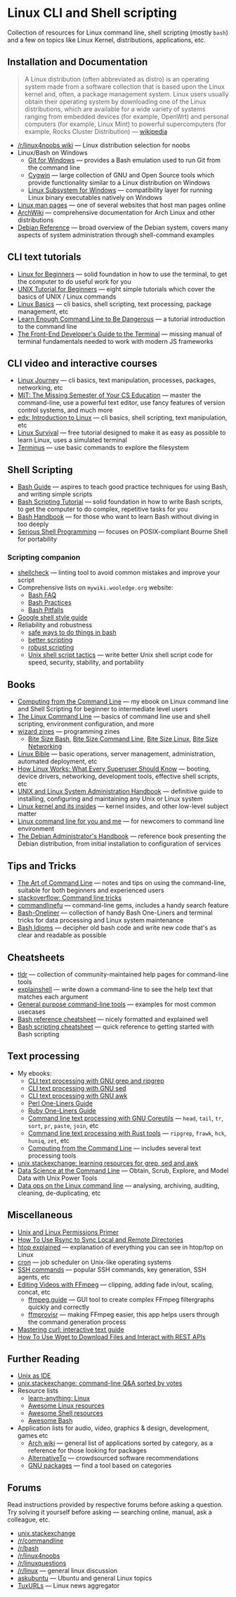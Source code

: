 # Linux CLI and Shell scripting

Collection of resources for Linux command line, shell scripting (mostly `bash`) and a few on topics like Linux Kernel, distributions, applications, etc.

## Installation and Documentation

>A Linux distribution (often abbreviated as distro) is an operating system made from a software collection that is based upon the Linux kernel and, often, a package management system. Linux users usually obtain their operating system by downloading one of the Linux distributions, which are available for a wide variety of systems ranging from embedded devices (for example, OpenWrt) and personal computers (for example, Linux Mint) to powerful supercomputers (for example, Rocks Cluster Distribution) — [wikipedia](https://en.wikipedia.org/wiki/Linux_distribution)

* [/r/linux4noobs wiki](https://old.reddit.com/r/linux4noobs/wiki/distro_selection) — Linux distribution selection for noobs
* Linux/Bash on Windows
    * [Git for Windows](https://git-scm.com/downloads) — provides a Bash emulation used to run Git from the command line
    * [Cygwin](https://www.cygwin.com/) — large collection of GNU and Open Source tools which provide functionality similar to a Linux distribution on Windows
    * [Linux Subsystem for Windows](https://en.wikipedia.org/wiki/Windows_Subsystem_for_Linux) — compatibility layer for running Linux binary executables natively on Windows
* [Linux man pages](https://www.mankier.com/) — one of several websites that host man pages online
* [ArchWiki](https://wiki.archlinux.org/title/Table_of_contents) — comprehensive documentation for Arch Linux and other distributions
* [Debian Reference](https://www.debian.org/doc/manuals/debian-reference/) — broad overview of the Debian system, covers many aspects of system administration through shell-command examples

## CLI text tutorials

* [Linux for Beginners](https://ryanstutorials.net/linuxtutorial/) — solid foundation in how to use the terminal, to get the computer to do useful work for you
* [UNIX Tutorial for Beginners](http://www.ee.surrey.ac.uk/Teaching/Unix/) — eight simple tutorials which cover the basics of UNIX / Linux commands
* [Linux Basics](https://miteshshah.github.io/linux/basics/) — cli basics, shell scripting, text processing, package management, etc
* [Learn Enough Command Line to Be Dangerous](https://www.learnenough.com/command-line-tutorial/basics) — a tutorial introduction to the command line
* [The Front-End Developer's Guide to the Terminal](https://www.joshwcomeau.com/javascript/terminal-for-js-devs/) — missing manual of terminal fundamentals needed to work with modern JS frameworks

## CLI video and interactive courses

* [Linux Journey](https://linuxjourney.com/) — cli basics, text manipulation, processes, packages, networking, etc
* [MIT: The Missing Semester of Your CS Education](https://missing.csail.mit.edu/) — master the command-line, use a powerful text editor, use fancy features of version control systems, and much more
* [edx: Introduction to Linux](https://www.edx.org/course/introduction-to-linux) — cli basics, shell scripting, text manipulation, etc
* [Linux Survival](https://linuxsurvival.com/) — free tutorial designed to make it as easy as possible to learn Linux, uses a simulated terminal
* [Terminus](https://web.mit.edu/mprat/Public/web/Terminus/Web/main.html) — use basic commands to explore the filesystem

## Shell Scripting

* [Bash Guide](https://mywiki.wooledge.org/BashGuide) — aspires to teach good practice techniques for using Bash, and writing simple scripts
* [Bash Scripting Tutorial](https://ryanstutorials.net/bash-scripting-tutorial/) — solid foundation in how to write Bash scripts, to get the computer to do complex, repetitive tasks for you
* [Bash Handbook](https://github.com/denysdovhan/bash-handbook) — for those who want to learn Bash without diving in too deeply
* [Serious Shell Programming](https://freebsdfrau.gitbook.io/serious-shell-programming/) — focuses on POSIX-compliant Bourne Shell for portability

### Scripting companion

* [shellcheck](https://www.shellcheck.net/) — linting tool to avoid common mistakes and improve your script
* Comprehensive lists on `mywiki.wooledge.org` website:
    * [Bash FAQ](https://mywiki.wooledge.org/BashFAQ)
    * [Bash Practices](https://mywiki.wooledge.org/BashGuide/Practices)
    * [Bash Pitfalls](https://mywiki.wooledge.org/BashPitfalls)
* [Google shell style guide](https://google.github.io/styleguide/shellguide.html)
* Reliability and robustness
    * [safe ways to do things in bash](https://github.com/anordal/shellharden/blob/master/how_to_do_things_safely_in_bash.md)
    * [better scripting](https://robertmuth.blogspot.com/2012/08/better-bash-scripting-in-15-minutes.html)
    * [robust scripting](https://www.davidpashley.com/articles/writing-robust-shell-scripts/)
    * [Unix shell script tactics](https://github.com/SixArm/unix-shell-script-tactics/blob/main/README.md) — write better Unix shell script code for speed, security, stability, and portability

## Books

* [Computing from the Command Line](https://github.com/learnbyexample/cli-computing) — my ebook on Linux command line and Shell Scripting for beginner to intermediate level users
* [The Linux Command Line](https://linuxcommand.org/tlcl.php) — basics of command line use and shell scripting, environment configuration, and more
* [wizard zines](https://wizardzines.com/) — programming zines
    * [Bite Size Bash](https://wizardzines.com/zines/bite-size-bash/), [Bite Size Command Line](https://wizardzines.com/zines/bite-size-command-line/), [Bite Size Linux](https://wizardzines.com/zines/bite-size-linux/), [Bite Size Networking](https://wizardzines.com/zines/bite-size-networking/)
* [Linux Bible](https://www.wiley.com/en-us/Linux+Bible%2C+10th+Edition-p-9781119578895) — basic operations, server management, administration, automated deployment, etc
* [How Linux Works: What Every Superuser Should Know](https://nostarch.com/howlinuxworks3) — booting, device drivers, networking, development tools, effective shell scripts, etc
* [UNIX and Linux System Administration Handbook](https://www.oreilly.com/library/view/unix-and-linux/9780134278308/) — definitive guide to installing, configuring and maintaining any Unix or Linux system
* [Linux kernel and its insides](https://0xax.gitbooks.io/linux-insides/content/index.html) — kernel insides, and other low-level subject matter
* [Linux command line for you and me](https://lym.readthedocs.io/en/latest/index.html) — for newcomers to command line environment
* [The Debian Administrator's Handbook](https://debian-handbook.info/browse/stable/) — reference book presenting the Debian distribution, from initial installation to configuration of services

## Tips and Tricks

* [The Art of Command Line](https://github.com/jlevy/the-art-of-command-line) — notes and tips on using the command-line, suitable for both beginners and experienced users
* [stackoverflow: Command line tricks](https://stackoverflow.com/q/68372/4082052)
* [commandlinefu](https://www.commandlinefu.com/commands/browse/sort-by-votes) — command-line gems, includes a handy search feature
* [Bash-Oneliner](https://github.com/onceupon/Bash-Oneliner) — collection of handy Bash One-Liners and terminal tricks for data processing and Linux system maintenance
* [Bash Idioms](https://www.oreilly.com/library/view/bash-idioms/9781492094746/) — decipher old bash code and write new code that's as clear and readable as possible

## Cheatsheets

* [tldr](https://github.com/tldr-pages/tldr) — collection of community-maintained help pages for command-line tools
* [explainshell](https://explainshell.com/) — write down a command-line to see the help text that matches each argument
* [General purpose command-line tools](http://www.compciv.org/unix-tools/) — examples for most common usecases
* [Bash reference cheatsheet](https://devmanual.gentoo.org/tools-reference/bash/index.html) — nicely formatted and explained well
* [Bash scripting cheatsheet](https://devhints.io/bash) — quick reference to getting started with Bash scripting

## Text processing

* My ebooks:
    * [CLI text processing with GNU grep and ripgrep](https://github.com/learnbyexample/learn_gnugrep_ripgrep)
    * [CLI text processing with GNU sed](https://github.com/learnbyexample/learn_gnused)
    * [CLI text processing with GNU awk](https://github.com/learnbyexample/learn_gnuawk)
    * [Perl One-Liners Guide](https://github.com/learnbyexample/learn_perl_oneliners)
    * [Ruby One-Liners Guide](https://github.com/learnbyexample/learn_ruby_oneliners)
    * [Command line text processing with GNU Coreutils](https://github.com/learnbyexample/cli_text_processing_coreutils) — `head`, `tail`, `tr`, `sort`, `pr`, `paste`, `join`, etc
    * [Command line text processing with Rust tools](https://github.com/learnbyexample/cli_text_processing_rust) — `ripgrep`, `frawk`, `hck`, `huniq`, `zet`, etc
    * [Computing from the Command Line](https://github.com/learnbyexample/cli-computing) — includes several text processing tools
* [unix.stackexchange: learning resources for grep, sed and awk](https://unix.stackexchange.com/q/2434/109046)
* [Data Science at the Command Line](https://jeroenjanssens.com/dsatcl/) — Obtain, Scrub, Explore, and Model Data with Unix Power Tools
* [Data ops on the Linux command line](https://www.datafix.com.au/BASHing/) — analysing, archiving, auditing, cleaning, de-duplicating, etc

## Miscellaneous

* [Unix and Linux Permissions Primer](https://danielmiessler.com/study/unixlinux_permissions/)
* [How To Use Rsync to Sync Local and Remote Directories](https://www.digitalocean.com/community/tutorials/how-to-use-rsync-to-sync-local-and-remote-directories)
* [htop explained](https://peteris.rocks/blog/htop/) — explanation of everything you can see in htop/top on Linux
* [cron](https://en.wikipedia.org/wiki/Cron) — job scheduler on Unix-like operating systems
* [SSH commands](https://www.marcobehler.com/guides/ssh-commands) — popular SSH commands, key generation, SSH agents, etc
* [Editing Videos with FFmpeg](https://www.hadet.dev/ffmpeg-cheatsheet/) — clipping, adding fade in/out, scaling, concat, etc
    * [ffmpeg.guide](https://ffmpeg.guide/) — GUI tool to create complex FFmpeg filtergraphs quickly and correctly
    * [ffmprovisr](https://amiaopensource.github.io/ffmprovisr/) — making FFmpeg easier, this app helps users through the command generation process
* [Mastering curl: interactive text guide](https://antonz.org/mastering-curl/)
* [How To Use Wget to Download Files and Interact with REST APIs](https://www.digitalocean.com/community/tutorials/how-to-use-wget-to-download-files-and-interact-with-rest-apis)

## Further Reading

* [Unix as IDE](https://blog.sanctum.geek.nz/series/unix-as-ide/)
* [unix.stackexchange: command-line Q&A sorted by votes](https://unix.stackexchange.com/questions/tagged/command-line?sort=votes&pageSize=15)
* Resource lists
    * [learn-anything: Linux](https://learn-anything.xyz/operating-systems/unix/linux)
    * [Awesome Linux resources](https://github.com/itech001/awesome-linux-resources)
    * [Awesome Shell resources](https://github.com/alebcay/awesome-shell)
    * [Awesome Bash](https://github.com/awesome-lists/awesome-bash)
* Application lists for audio, video, graphics & design, development, games etc
    * [Arch wiki](https://wiki.archlinux.org/title/List_of_applications) — general list of applications sorted by category, as a reference for those looking for packages
    * [AlternativeTo](https://alternativeto.net/) — crowdsourced software recommendations
    * [GNU packages](https://www.gnu.org/manual/manual.html) — find a tool based on categories

## Forums

Read instructions provided by respective forums before asking a question. Try solving it yourself before asking — searching online, manual, ask a colleague, etc. 

* [unix.stackexchange](https://unix.stackexchange.com/)
* [/r/commandline](https://old.reddit.com/r/commandline/)
* [/r/bash](https://old.reddit.com/r/bash/)
* [/r/linux4noobs](https://old.reddit.com/r/linux4noobs/)
* [/r/linuxquestions](https://old.reddit.com/r/linuxquestions/)
* [/r/linux](https://old.reddit.com/r/linux/) — general linux discussion
* [askubuntu](https://askubuntu.com/questions/tagged/command-line?sort=votes&pageSize=15) — Ubuntu and general Linux topics
* [TuxURLs](https://tuxurls.com/) — Linux news aggregator

